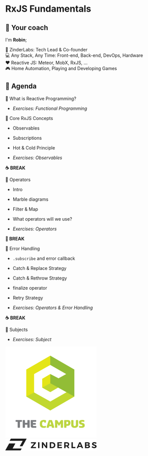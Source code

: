 # RxJS Fundamentals

## 👋 Your coach

I'm **Robin**;

💼 ZinderLabs: Tech Lead & Co-founder\
💻 Any Stack, Any Time: Front-end, Back-end, DevOps, Hardware \
❤️ Reactive JS: Meteor, MobX, RxJS, ...\
🎮 Home Automation, Playing and Developing Games

## 📆 Agenda

📖 What is Reactive Programming?

- _Exercises: Functional Programming_

📖 Core RxJS Concepts

- Observables
- Subscriptions
- Hot & Cold Principle

- _Exercises: Observables_

**☕️ BREAK**

📖 Operators

- Intro
- Marble diagrams
- Filter & Map
- What operators will we use?

- _Exercises: Operators_

**🥪 BREAK**

📖 Error Handling

- `.subscribe` and error callback
- Catch & Replace Strategy
- Catch & Rethrow Strategy
- finalize operator
- Retry Strategy

- _Exercises: Operators & Error Handling_

**☕️ BREAK**

📖 Subjects

- _Exercises: Subject_

![](images/thecampus.png)\
![](images/zinderlabs.png)
